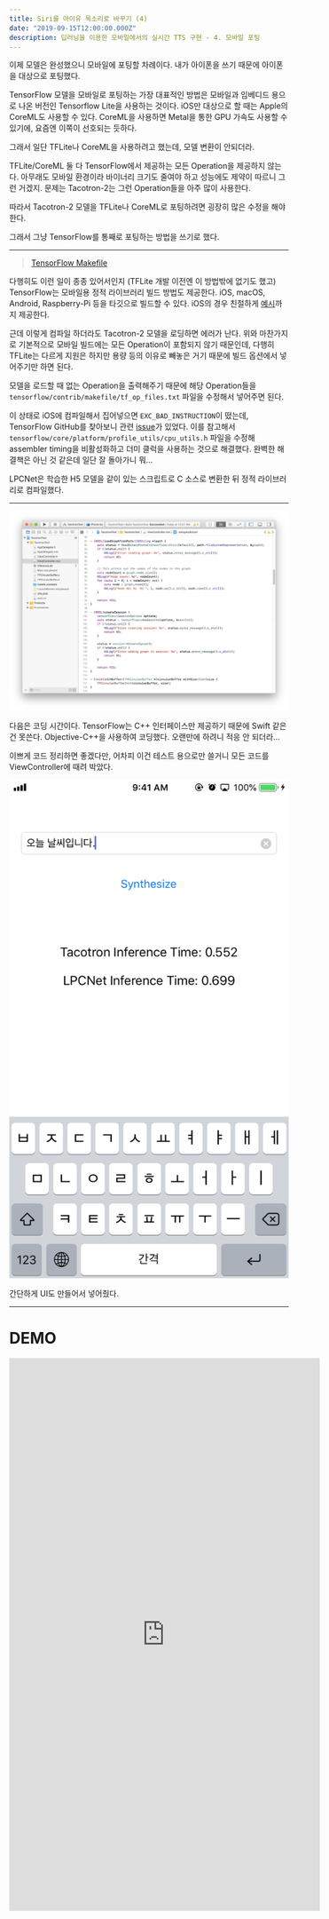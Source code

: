 ```yaml
---
title: Siri를 아이유 목소리로 바꾸기 (4)
date: "2019-09-15T12:00:00.000Z"
description: 딥러닝을 이용한 모바일에서의 실시간 TTS 구현 - 4. 모바일 포팅
---
```


이제 모델은 완성했으니 모바일에 포팅할 차례이다. 내가 아이폰을 쓰기 때문에 아이폰을 대상으로 포팅했다.

TensorFlow 모델을 모바일로 포팅하는 가장 대표적인 방법은 모바일과 임베디드 용으로 나온 버전인 Tensorflow Lite을 사용하는 것이다. iOS만 대상으로 할 때는 Apple의 CoreML도 사용할 수 있다. CoreML을 사용하면 Metal을 통한 GPU 가속도 사용할 수 있기에, 요즘엔 이쪽이 선호되는 듯하다.

그래서 일단 TFLite나 CoreML을 사용하려고 했는데, 모델 변환이 안되더라.

TFLite/CoreML 둘 다 TensorFlow에서 제공하는 모든 Operation을 제공하지 않는다. 아무래도 모바일 환경이라 바이너리 크기도 줄여야 하고 성능에도 제약이 따르니 그런 거겠지. 문제는 Tacotron-2는 그런 Operation들을 아주 많이 사용한다.

따라서 Tacotron-2 모델을 TFLite나 CoreML로 포팅하려면 굉장히 많은 수정을 해야 한다.

그래서 그냥 TensorFlow를 통째로 포팅하는 방법을 쓰기로 했다.

---

> [TensorFlow Makefile](https://github.com/tensorflow/tensorflow/tree/master/tensorflow/contrib/makefile)

다행히도 이런 일이 종종 있어서인지 (TFLite 개발 이전엔 이 방법밖에 없기도 했고) TensorFlow는 모바일용 정적 라이브러리 빌드 방법도 제공한다. iOS, macOS, Android, Raspberry-Pi 등을 타깃으로 빌드할 수 있다. iOS의 경우 친절하게 [예시](https://github.com/tensorflow/tensorflow/tree/master/tensorflow/examples/ios)까지 제공한다.

근데 이렇게 컴파일 하더라도 Tacotron-2 모델을 로딩하면 에러가 난다. 위와 마찬가지로 기본적으로 모바일 빌드에는 모든 Operation이 포함되지 않기 때문인데, 다행히 TFLite는 다르게 지원은 하지만 용량 등의 이유로 빼놓은 거기 때문에 빌드 옵션에서 넣어주기만 하면 된다.

모델을 로드할 때 없는 Operation을 출력해주기 때문에 해당 Operation들을 `tensorflow/contrib/makefile/tf_op_files.txt` 파일을 수정해서 넣어주면 된다.

이 상태로 iOS에 컴파일해서 집어넣으면 `EXC_BAD_INSTRUCTION`이 떴는데, TensorFlow GitHub를 찾아보니 관련 [issue](https://github.com/tensorflow/tensorflow/issues/29627)가 있었다. 이를 참고해서 `tensorflow/core/platform/profile_utils/cpu_utils.h` 파일을 수정해 assembler timing을 비활성화하고 더미 클럭을 사용하는 것으로 해결했다. 완벽한 해결책은 아닌 것 같은데 일단 잘 돌아가니 뭐...

LPCNet은 학습한 H5 모델을 같이 있는 스크립트로 C 소스로 변환한 뒤 정적 라이브러리로 컴파일했다.

---

![Tacotron Xcode](./images/xcode.jpg)

다음은 코딩 시간이다. TensorFlow는 C++ 인터페이스만 제공하기 때문에 Swift 같은 건 못쓴다. Objective-C++을 사용하여 코딩했다. 오랜만에 하려니 적응 안 되더라...

이쁘게 코드 정리하면 좋겠다만, 어차피 이건 테스트 용으로만 쓸거니 모든 코드를 ViewController에 때려 박았다.

![App Screenshot](./images/screenshot.png)

간단하게 UI도 만들어서 넣어줬다.

---

# DEMO

<iframe width="560" height="996" src="https://www.youtube.com/embed/gH7771yCgwI" frameborder="0" allow="accelerometer; autoplay; encrypted-media; gyroscope; picture-in-picture" allowfullscreen></iframe>
